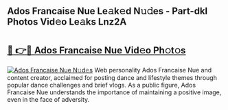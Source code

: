 ## Ados Francaise Nue Le𝚊k𝚎d N𝚞𝚍es - Part-dkl Photos Vid𝚎o Le𝚊ks Lnz2A

# <h2><a href="http://fb8wtr.evod.top/?m=Ados+Francaise+Nue">🔗 👉🔴 Ados Francaise Nue Vid𝚎o Ph𝚘t𝚘s</a></h2>

[![Ados Francaise Nue N𝚞d𝚎s](https://i.imgur.com/8V9OHl7.gif)](http://fb8wtr.evod.top/?m=Ados+Francaise+Nue)
Web personality Ados Francaise Nue and content creator, acclaimed for posting dance and lifestyle themes through popular dance challenges and brief vlogs. As a public figure, Ados Francaise Nue understands the importance of maintaining a positive image, even in the face of adversity. 
